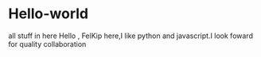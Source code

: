 # Hello-world
all stuff in here
Hello ,
FelKip here,I like python and javascript.I look foward for quality collaboration
